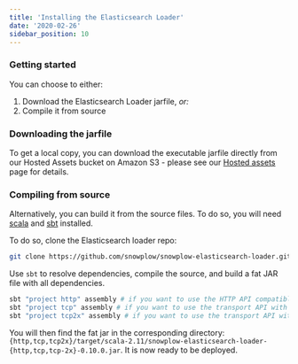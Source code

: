 ```yaml
---
title: 'Installing the Elasticsearch Loader'
date: '2020-02-26'
sidebar_position: 10
---
```


### Getting started

You can choose to either:

1. Download the Elasticsearch Loader jarfile, _or:_
2. Compile it from source

### Downloading the jarfile

To get a local copy, you can download the executable jarfile directly from our Hosted Assets bucket on Amazon S3 - please see our [Hosted assets](https://github.com/snowplow/snowplow/wiki/Hosted-assets) page for details.

### Compiling from source

Alternatively, you can build it from the source files. To do so, you will need [scala](https://www.scala-lang.org) and [sbt](http://www.scala-sbt.org) installed.

To do so, clone the Elasticsearch loader repo:

```bash
git clone https://github.com/snowplow/snowplow-elasticsearch-loader.git
```

Use `sbt` to resolve dependencies, compile the source, and build a fat JAR file with all dependencies.

```bash
sbt "project http" assembly # if you want to use the HTTP API compatible with every ES versions.
sbt "project tcp" assembly # if you want to use the transport API with a 5.x cluster
sbt "project tcp2x" assembly # if you want to use the transport API with a 2.x cluster
```

You will then find the fat jar in the corresponding directory: `{http,tcp,tcp2x}/target/scala-2.11/snowplow-elasticsearch-loader-{http,tcp,tcp-2x}-0.10.0.jar`. It is now ready to be deployed.
